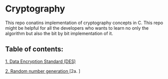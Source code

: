# Cryptography

This repo conatins implementation of cryptography concepts in C. This repo might be helpful for all the developers who wants to learn no only the 
algorithm but also the bit by bit implementation of it.

## Table of contents:

[1. Data Encryption Standard (DES) ](https://github.com/PrateekJoshi/cryptography/tree/master/DES)

[2. Random number generation ](https://github.com/PrateekJoshi/cryptography/tree/master/DES)
  [2a. ]
